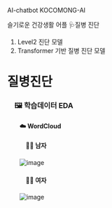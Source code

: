 AI-chatbot
KOCOMONG-AI

슬기로운 건강생활 어플
🩺질병 진단
1) Level2 진단 모델
2) Transformer 기반 질병 진단 모델
　　 　　
# 질병진단

###  　🖼️ 학습데이터 EDA
  #### 　　☁️ WordCloud
  #### 　　　👨🏻 남자
  　　![image](https://user-images.githubusercontent.com/86948867/170612307-2b5b1a45-e484-4b04-9fa9-88a0c6c01041.png)
  #### 　　　👩🏻 여자
  　　![image](https://user-images.githubusercontent.com/86948867/170612548-3972057f-6dd0-4659-b9ab-644e749cec39.png)
